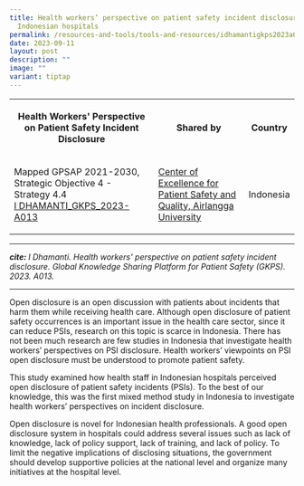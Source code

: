 ```yaml
---
title: Health workers’ perspective on patient safety incident disclosure in
  Indonesian hospitals
permalink: /resources-and-tools/tools-and-resources/idhamantigkps2023a013/
date: 2023-09-11
layout: post
description: ""
image: ""
variant: tiptap
---
```

<table>
<tbody>
<tr>
<th rowspan="1" colspan="1">
<p>Health Workers' Perspective on Patient Safety Incident Disclosure</p>
</th>
<th rowspan="1" colspan="1">
<p>Shared by</p>
</th>
<th rowspan="1" colspan="1">
<p>Country</p>
</th>
</tr>
<tr>
<td rowspan="1" colspan="1">
<p>Mapped GPSAP 2021-2030, Strategic Objective 4 - Strategy 4.4
<br><a href="/files/i dhamanti_gkps_2023-a013.pdf" rel="noopener noreferrer nofollow" target="_blank">I DHAMANTI_GKPS_2023-A013</a>
</p>
</td>
<td rowspan="1" colspan="1">
<p><a href="https://scholar.unair.ac.id/en/organisations/center-for-patient-safety-research" rel="noopener noreferrer nofollow" target="_blank">Center of Excellence for Patient Safety and Quality, Airlangga University</a>
</p>
</td>
<td rowspan="1" colspan="1">
<p>Indonesia</p>
</td>
</tr>
</tbody>
</table>
<hr>
<p><strong><em>cite: </em></strong><em>I Dhamanti. Health workers' perspective on patient safety incident disclosure. Global Knowledge Sharing Platform for Patient Safety (GKPS). 2023. A013.</em>
</p>
<hr>
<p>Open disclosure is an open discussion with patients about incidents that
harm them while receiving health care. Although open disclosure of patient
safety occurrences is an important issue in the health care sector, since
it can reduce PSIs, research on this topic is scarce in Indonesia. There
has not been much research are few studies in Indonesia that investigate
health workers’ perspectives on PSI disclosure. Health workers’ viewpoints
on PSI open disclosure must be understood to promote patient safety.</p>
<p>This study examined how health staff in Indonesian hospitals perceived
open disclosure of patient safety incidents (PSIs). To the best of our
knowledge, this was the first mixed method study in Indonesia to investigate
health workers’ perspectives on incident disclosure.</p>
<p>Open disclosure is novel for Indonesian health professionals. A good open
disclosure system in hospitals could address several issues such as lack
of knowledge, lack of policy support, lack of training, and lack of policy.
To limit the negative implications of disclosing situations, the government
should develop supportive policies at the national level and organize many
initiatives at the hospital level.</p>